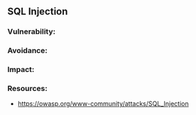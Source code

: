 ## SQL Injection

### Vulnerability:

### Avoidance:

### Impact:

### Resources:

- https://owasp.org/www-community/attacks/SQL_Injection